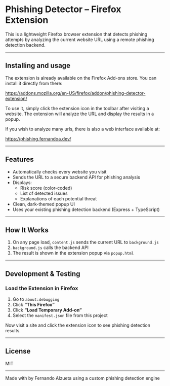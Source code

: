 # Phishing Detector – Firefox Extension

This is a lightweight Firefox browser extension that detects phishing attempts by analyzing the current website URL using a remote phishing detection backend.

---

## Installing and usage

The extension is already available on the Firefox Add-ons store. You can install it directly from there:

<https://addons.mozilla.org/en-US/firefox/addon/phishing-detector-extension/>

To use it, simply click the extension icon in the toolbar after visiting a website. The extension will analyze the URL and display the results in a popup.

If you wish to analyze many urls, there is also a web interface available at:

<https://phishing.fernandoa.dev/>

---

## Features

- Automatically checks every website you visit
- Sends the URL to a secure backend API for phishing analysis
- Displays:
  - Risk score (color-coded)
  - List of detected issues
  - Explanations of each potential threat
- Clean, dark-themed popup UI
- Uses your existing phishing detection backend (Express + TypeScript)

---

## How It Works

1. On any page load, `content.js` sends the current URL to `background.js`
2. `background.js` calls the backend API
3. The result is shown in the extension popup via `popup.html`

---

## Development & Testing

### Load the Extension in Firefox

1. Go to `about:debugging`
2. Click **“This Firefox”**
3. Click **“Load Temporary Add-on”**
4. Select the `manifest.json` file from this project

Now visit a site and click the extension icon to see phishing detection results.

---

## License

MIT

---

Made with by Fernando Alzueta using a custom phishing detection engine

